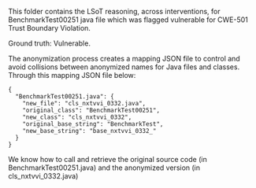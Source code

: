 This folder contains the LSoT reasoning, across interventions, for BenchmarkTest00251 java file which was flagged vulnerable for CWE-501 Trust Boundary Violation. 

Ground truth: Vulnerable.

The anonymization process creates a mapping JSON file to control and avoid collisions between anonymized names for Java files and classes. Through this mapping JSON file below:
```
{
  "BenchmarkTest00251.java": {
    "new_file": "cls_nxtvvi_0332.java",
    "original_class": "BenchmarkTest00251",
    "new_class": "cls_nxtvvi_0332",
    "original_base_string": "BenchmarkTest",
    "new_base_string": "base_nxtvvi_0332_"
  }
}
```
We know how to call and retrieve the original source code (in BenchmarkTest00251.java) and the anonymized version (in cls_nxtvvi_0332.java)
 

